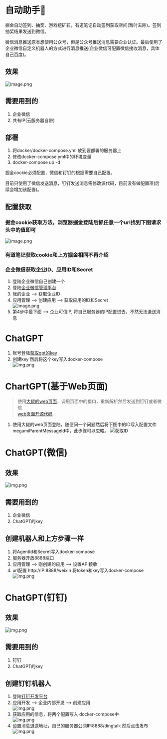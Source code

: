 # 自动助手🚀️

掘金自动签到、抽奖、游戏挖矿石，有道笔记自动签到获取空间(暂时去除)。签到抽奖结果发送到微信。

微信消息推送原本想使用公众号，但是公众号推送消息需要企业认证。最后使用了企业微信自定义机器人的方式进行消息推送(企业微信可配置微信接收消息，具体自己百度)。

## 效果

![image.png](assets/effect.png)

## 需要用到的

1. 企业微信
2. 共有IP(云服务器自带)

## 部署
1. 将docker/docker-compose.yml 放到要部署的服务器上
2. 修改docker-compose.yml中的环境变量
3. docker-compose up -d

掘金cookie必须配置，微信和钉钉的根据需要自己配置。

目前只使用了微信发送消息，钉钉发送消息需修改源代码，目前没有做配置项(后续会增加该配置)。

## 配置获取

### 掘金cookie获取方法，浏览器掘金登陆后抓任意一个url找到下图请求头中的值即可

![image.png](assets/juejin_getCookie.png)

### 有道笔记获取cookie和上方掘金相同不再介绍

### 企业微信获取企业ID、应用ID和Secret

1. 登陆企业微信自己创建一个
2. 登陆[企业微信管理平台](https://work.weixin.qq.com/wework_admin/frame#index)
3. 我的企业 --> 获取企业ID
4. 应用管理 --> 创建应用 --> 获取应用的ID和Secret <br/>![image.png](assets/weixin_getAppInfo.png)
5. 第4步中最下面 --> 企业可信IP, 将自己服务器的IP配置进去，不然无法退送消息

# ChatGPT
1. 账号登陆[获取gpt的key](https://platform.openai.com/account/api-keys)
2. 创建key 然后将这个key写入docker-compose <br/>![img.png](assets/gpt_confoig.png)

# ChartGPT(基于Web页面)
> 使用[大佬的web页面](https://megumi.ml)，调用页面中的接口，重新解析然后发送到钉钉或者微信  
> [web页面开源代码](https://github.com/Chanzhaoyu/chatgpt-web)
1. 使用大佬的web页面登陆，随便问一个问题然后将下图中的ID写入配置文件 megumiParentMessageId中，此步骤可以忽略。
![获取ID](assets/megumi.png)

# ChatGPT(微信)

## 效果 

![img.png](assets/weixin_gpt.png)

## 需要用到的

1. 企业微信
2. ChatGPT的key

## 创建机器人和上方步骤一样

1. 将AgentId和Secret写入docker-compose
2. 服务器开放8888端口
3. 应用管理 --> 刚创建的应用 --> 设置API接收 
4. url配置 http://IP:8888/weixin 将token和key写入docker-compose <br/> ![img.png](assets/weixin_setAPI.png)

# ChatGPT(钉钉)

## 效果

![img.png](assets/dingtalk_gpt.png)

## 需要用到的

1. 钉钉
2. ChatGPT的key

## 创建钉钉机器人
1. 登陆[钉钉开发平台](https://open-dev.dingtalk.com/?spm=dd_developers.homepage.0.0.205a4a97lQMxqS#/)
2. 应用开发 --> 企业内部开发 --> 创建应用 <br/> ![img.png](assets/dingtalk_create.png)
3. 获取应用的信息，将两个配置写入 docker-compose中 <br/> ![img.png](assets/dingtalk_info.png)
4. 设置消息退送地址，自己的服务器公网IP:8888/dingtalk  然后点击发布 <br/> ![img.png](assets/dinktalk_config.png)